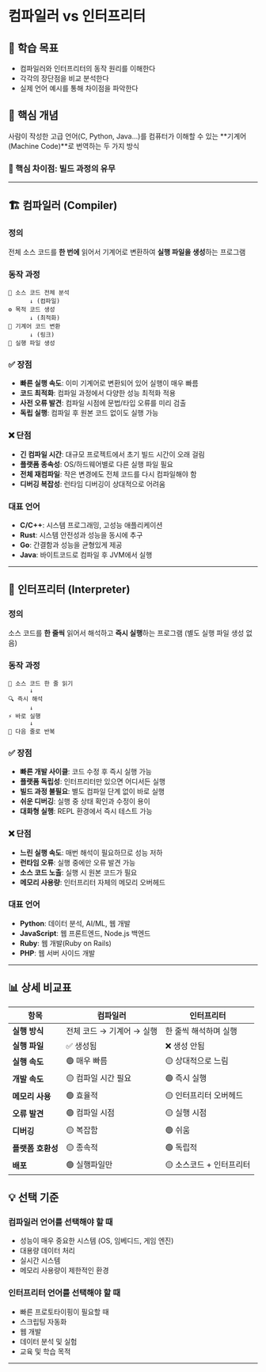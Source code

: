 # 컴파일러 vs 인터프리터

## 🎯 학습 목표

- 컴파일러와 인터프리터의 동작 원리를 이해한다
- 각각의 장단점을 비교 분석한다
- 실제 언어 예시를 통해 차이점을 파악한다

## 📌 핵심 개념

사람이 작성한 고급 언어(C, Python, Java...)를 컴퓨터가 이해할 수 있는 **기계어(Machine Code)**로 번역하는 두 가지 방식

### 🔑 핵심 차이점: **빌드 과정의 유무**

---

## 🏗️ 컴파일러 (Compiler)

### 정의

전체 소스 코드를 **한 번에** 읽어서 기계어로 변환하여 **실행 파일을 생성**하는 프로그램

### 동작 과정

```
📝 소스 코드 전체 분석
      ↓ (컴파일)
⚙️ 목적 코드 생성
      ↓ (최적화)
🔧 기계어 코드 변환
      ↓ (링크)
🚀 실행 파일 생성
```

### ✅ 장점

- **빠른 실행 속도**: 이미 기계어로 변환되어 있어 실행이 매우 빠름
- **코드 최적화**: 컴파일 과정에서 다양한 성능 최적화 적용
- **사전 오류 발견**: 컴파일 시점에 문법/타입 오류를 미리 검출
- **독립 실행**: 컴파일 후 원본 코드 없이도 실행 가능

### ❌ 단점

- **긴 컴파일 시간**: 대규모 프로젝트에서 초기 빌드 시간이 오래 걸림
- **플랫폼 종속성**: OS/하드웨어별로 다른 실행 파일 필요
- **전체 재컴파일**: 작은 변경에도 전체 코드를 다시 컴파일해야 함
- **디버깅 복잡성**: 런타임 디버깅이 상대적으로 어려움

### 대표 언어

- **C/C++**: 시스템 프로그래밍, 고성능 애플리케이션
- **Rust**: 시스템 안전성과 성능을 동시에 추구
- **Go**: 간결함과 성능을 균형있게 제공
- **Java**: 바이트코드로 컴파일 후 JVM에서 실행

---

## 🔄 인터프리터 (Interpreter)

### 정의

소스 코드를 **한 줄씩** 읽어서 해석하고 **즉시 실행**하는 프로그램 (별도 실행 파일 생성 없음)

### 동작 과정

```
📝 소스 코드 한 줄 읽기
      ↓
🔍 즉시 해석
      ↓
⚡ 바로 실행
      ↓
🔄 다음 줄로 반복
```

### ✅ 장점

- **빠른 개발 사이클**: 코드 수정 후 즉시 실행 가능
- **플랫폼 독립성**: 인터프리터만 있으면 어디서든 실행
- **빌드 과정 불필요**: 별도 컴파일 단계 없이 바로 실행
- **쉬운 디버깅**: 실행 중 상태 확인과 수정이 용이
- **대화형 실행**: REPL 환경에서 즉시 테스트 가능

### ❌ 단점

- **느린 실행 속도**: 매번 해석이 필요하므로 성능 저하
- **런타임 오류**: 실행 중에만 오류 발견 가능
- **소스 코드 노출**: 실행 시 원본 코드가 필요
- **메모리 사용량**: 인터프리터 자체의 메모리 오버헤드

### 대표 언어

- **Python**: 데이터 분석, AI/ML, 웹 개발
- **JavaScript**: 웹 프론트엔드, Node.js 백엔드
- **Ruby**: 웹 개발(Ruby on Rails)
- **PHP**: 웹 서버 사이드 개발

---

## 📊 상세 비교표

| 항목              | 컴파일러                  | 인터프리터               |
| ----------------- | ------------------------- | ------------------------ |
| **실행 방식**     | 전체 코드 → 기계어 → 실행 | 한 줄씩 해석하며 실행    |
| **실행 파일**     | ✅ 생성됨                 | ❌ 생성 안됨             |
| **실행 속도**     | 🟢 매우 빠름              | 🟡 상대적으로 느림       |
| **개발 속도**     | 🟡 컴파일 시간 필요       | 🟢 즉시 실행             |
| **메모리 사용**   | 🟢 효율적                 | 🟡 인터프리터 오버헤드   |
| **오류 발견**     | 🟢 컴파일 시점            | 🟡 실행 시점             |
| **디버깅**        | 🟡 복잡함                 | 🟢 쉬움                  |
| **플랫폼 호환성** | 🟡 종속적                 | 🟢 독립적                |
| **배포**          | 🟢 실행파일만             | 🟡 소스코드 + 인터프리터 |

## 💡 선택 기준

### 컴파일러 언어를 선택해야 할 때

- 성능이 매우 중요한 시스템 (OS, 임베디드, 게임 엔진)
- 대용량 데이터 처리
- 실시간 시스템
- 메모리 사용량이 제한적인 환경

### 인터프리터 언어를 선택해야 할 때

- 빠른 프로토타이핑이 필요할 때
- 스크립팅 자동화
- 웹 개발
- 데이터 분석 및 실험
- 교육 및 학습 목적

---
